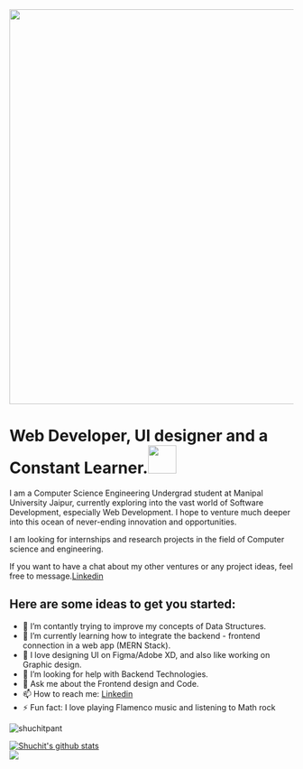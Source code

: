 <img src="https://media.giphy.com/media/836HiJc7pgzy8iNXCn/giphy.gif" width="700">

# Web Developer, UI designer and a Constant Learner.<img src="https://media.giphy.com/media/h741oEMnAUIILdX0kU/giphy.gif" width="50">

I am a Computer Science Engineering Undergrad student at Manipal University Jaipur, currently exploring into the vast world of Software Development, especially Web Development. I hope to venture much deeper into this ocean of never-ending innovation and opportunities.

I am looking for internships and research projects in the field of Computer science and engineering.

If you want to have a chat about my other ventures or any project ideas, feel free to message.[Linkedin](https://www.linkedin.com/in/shuchit-pant-948a0b190/)

## Here are some ideas to get you started:

- 🔭 I’m contantly trying to improve my concepts of Data Structures.
- 🌱 I’m currently learning how to integrate the backend - frontend connection in a web app (MERN Stack).
- 👯 I love designing UI on Figma/Adobe XD, and also like working on Graphic design.
- 🤔 I’m looking for help with Backend Technologies.
- 💬 Ask me about the Frontend design and Code.
- 📫 How to reach me: [Linkedin](https://www.linkedin.com/in/shuchit-pant-948a0b190/)
- ⚡ Fun fact: I love playing Flamenco music and listening to Math rock

<p align="left"> <img src="https://komarev.com/ghpvc/?username=shuchitpant&label=Profile Views&color=blue&style=plastic" alt="shuchitpant" /> </p>

<a href="https://github.com/shuchitpant">
 <img align="center" src="https://github-readme-stats.vercel.app/api?username=shuchitpant&show_icons=true&theme=tokyonight&line_height=27" alt="Shuchit's github stats"/>
 
</a>

<div>
</div>

<div>
<a href="https://github.com/shuchitpant">
<img align="center" src="https://github-readme-streak-stats.herokuapp.com/?user=shuchitpant&theme=tokyonight&line_height=35" />
</a>
</div>
